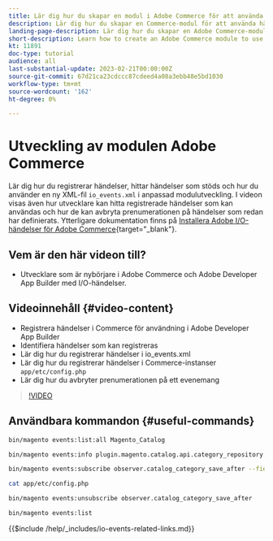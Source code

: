 ```yaml
---
title: Lär dig hur du skapar en modul i Adobe Commerce för att använda händelser.
description: Lär dig hur du skapar en Commerce-modul för att använda händelser.
landing-page-description: Lär dig hur du skapar en Adobe Commerce-modul för att använda händelser.
short-description: Learn how to create an Adobe Commerce module to use events.
kt: 11891
doc-type: tutorial
audience: all
last-substantial-update: 2023-02-21T00:00:00Z
source-git-commit: 67d21ca23cdccc87cdeed4a08a3ebb48e5bd1030
workflow-type: tm+mt
source-wordcount: '162'
ht-degree: 0%

---
```



# Utveckling av modulen Adobe Commerce

Lär dig hur du registrerar händelser, hittar händelser som stöds och hur du använder en ny XML-fil `io_events.xml` i anpassad modulutveckling. I videon visas även hur utvecklare kan hitta registrerade händelser som kan användas och hur de kan avbryta prenumerationen på händelser som redan har definierats. Ytterligare dokumentation finns på [Installera Adobe I/O-händelser för Adobe Commerce](https://developer.adobe.com/commerce/events/get-started/installation/){target="_blank"}.

## Vem är den här videon till?

* Utvecklare som är nybörjare i Adobe Commerce och Adobe Developer App Builder med I/O-händelser.

## Videoinnehåll {#video-content}

* Registrera händelser i Commerce för användning i Adobe Developer App Builder
* Identifiera händelser som kan registreras
* Lär dig hur du registrerar händelser i io_events.xml
* Lär dig hur du registrerar händelser i Commerce-instanser `app/etc/config.php`
* Lär dig hur du avbryter prenumerationen på ett evenemang

>[!VIDEO](https://video.tv.adobe.com/v/3415802)

## Användbara kommandon {#useful-commands}

```bash
bin/magento events:list:all Magento_Catalog

bin/magento events:info plugin.magento.catalog.api.category_repository.save

bin/magento events:subscribe observer.catalog_category_save_after --fields=entity_id --fields=parent_id

cat app/etc/config.php

bin/magento events:unsubscribe observer.catalog_category_save_after

bin/magento events:list
```

{{$include /help/_includes/io-events-related-links.md}}
